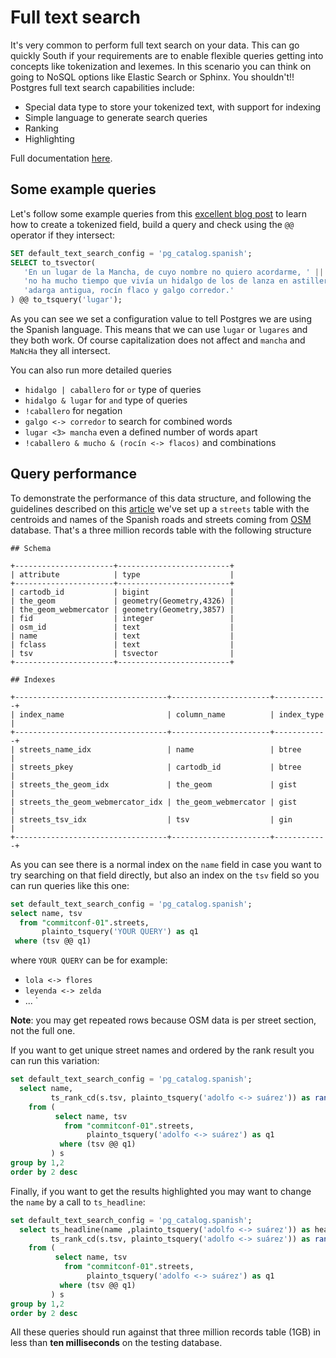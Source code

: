 # Full text search

It's very common to perform full text search on your data. This can go quickly South if your requirements are to enable flexible queries getting into concepts like tokenization and lexemes. In this scenario you can think on going to NoSQL options like Elastic Search or Sphinx. You shouldn't!! Postgres full text search capabilities include:

* Special data type to store your tokenized text, with support for indexing
* Simple language to generate search queries
* Ranking
* Highlighting

Full documentation [here](https://www.postgresql.org/docs/current/textsearch.html).

## Some example queries

Let's follow some example queries from this [excellent blog post](https://www.compose.com/articles/mastering-postgresql-tools-full-text-search-and-phrase-search/#entertsquery) to learn how to create a tokenized field, build a query and check using the `@@` operator if they intersect:

```sql
SET default_text_search_config = 'pg_catalog.spanish';
SELECT to_tsvector(
   'En un lugar de la Mancha, de cuyo nombre no quiero acordarme, ' ||
   'no ha mucho tiempo que vivía un hidalgo de los de lanza en astilleros, ' ||
   'adarga antigua, rocín flaco y galgo corredor.'
) @@ to_tsquery('lugar');
```

As you can see we set a configuration value to tell Postgres we are using the Spanish language. This means that we can use `lugar` or `lugares` and they both work. Of course capitalization does not affect and `mancha` and `MaNcHa` they all intersect.

You can also run more detailed queries

* `hidalgo | caballero` for `or` type of queries
* `hidalgo & lugar` for `and` type of queries
* `!caballero` for negation
* `galgo <-> corredor` to search for combined words
* `lugar <3> mancha` even a defined number of words apart
* `!caballero & mucho & (rocín <-> flacos)` and combinations


## Query performance

To demonstrate the performance of this data structure, and following the guidelines described on this [article](https://blog.lateral.io/2015/05/full-text-search-in-milliseconds-with-postgresql/) we've set up a `streets` table with the centroids and names of the Spanish roads and streets coming from [OSM](https://osm.org) database. That's a three million records table with the following structure

```text
## Schema

+----------------------+-------------------------+
| attribute            | type                    |
+----------------------+-------------------------+
| cartodb_id           | bigint                  |
| the_geom             | geometry(Geometry,4326) |
| the_geom_webmercator | geometry(Geometry,3857) |
| fid                  | integer                 |
| osm_id               | text                    |
| name                 | text                    |
| fclass               | text                    |
| tsv                  | tsvector                |
+----------------------+-------------------------+

## Indexes

+----------------------------------+----------------------+------------+
| index_name                       | column_name          | index_type |
+----------------------------------+----------------------+------------+
| streets_name_idx                 | name                 | btree      |
| streets_pkey                     | cartodb_id           | btree      |
| streets_the_geom_idx             | the_geom             | gist       |
| streets_the_geom_webmercator_idx | the_geom_webmercator | gist       |
| streets_tsv_idx                  | tsv                  | gin        |
+----------------------------------+----------------------+------------+
```

As you can see there is a normal index on the `name` field in case you want to try searching on that field directly, but also an index on the `tsv` field so you can run queries like this one:


```sql
set default_text_search_config = 'pg_catalog.spanish';
select name, tsv
  from "commitconf-01".streets,
       plainto_tsquery('YOUR QUERY') as q1
 where (tsv @@ q1)
```

where `YOUR QUERY` can be for example:

* `lola <-> flores`
* `leyenda <-> zelda`
* ...
`

**Note**: you may get repeated rows because OSM data is per street section, not the full one.

If you want to get unique street names and ordered by the rank result you can run this variation:

```sql
set default_text_search_config = 'pg_catalog.spanish';
  select name,
         ts_rank_cd(s.tsv, plainto_tsquery('adolfo <-> suárez')) as rank
    from (
          select name, tsv
            from "commitconf-01".streets,
                 plainto_tsquery('adolfo <-> suárez') as q1
           where (tsv @@ q1)
         ) s
group by 1,2
order by 2 desc
```

Finally, if you want to get the results highlighted you may want to change the `name` by a call to `ts_headline`:

```sql
set default_text_search_config = 'pg_catalog.spanish';
  select ts_headline(name ,plainto_tsquery('adolfo <-> suárez')) as headline,
         ts_rank_cd(s.tsv, plainto_tsquery('adolfo <-> suárez')) as rank
    from (
          select name, tsv
            from "commitconf-01".streets,
                 plainto_tsquery('adolfo <-> suárez') as q1
           where (tsv @@ q1)
         ) s
group by 1,2
order by 2 desc
```

All these queries should run against that three million records table (1GB) in less than **ten milliseconds** on the testing database.
